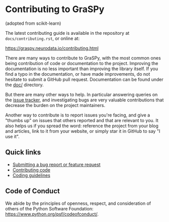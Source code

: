 Contributing to GraSPy
======================

(adopted from scikit-learn)

The latest contributing guide is available in the repository at
`docs/contributing.rst`, or online at:

https://graspy.neurodata.io/contributing.html

There are many ways to contribute to GraSPy, with the most common ones
being contribution of code or documentation to the project. Improving the
documentation is no less important than improving the library itself. If you
find a typo in the documentation, or have made improvements, do not hesitate to
submit a GitHub pull request. Documentation can be found under the
[doc/](https://github.com/neurodata/graspy/tree/master/doc) directory.

But there are many other ways to help. In particular answering queries on the
[issue tracker](https://github.com/neurodata/graspy/issues), and
investigating bugs are very valuable contributions that decrease the burden on 
the project maintainers.

Another way to contribute is to report issues you're facing, and give a "thumbs
up" on issues that others reported and that are relevant to you. It also helps
us if you spread the word: reference the project from your blog and articles,
link to it from your website, or simply star it in GitHub to say "I use it".

Quick links
-----------

* [Submitting a bug report or feature request](http://graspy.neurodata.io/contributing.html#submitting-a-bug-report-or-a-feature-request)
* [Contributing code](http://graspy.neurodata.io/contributing.html#contributing-code)
* [Coding guidelines](http://graspy.neurodata.io/contributing.html#guidelines)

Code of Conduct
---------------

We abide by the principles of openness, respect, and consideration of others
of the Python Software Foundation: https://www.python.org/psf/codeofconduct/.
